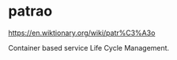 # patrao 
https://en.wiktionary.org/wiki/patr%C3%A3o

Container based service Life Cycle Management.  
